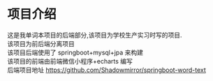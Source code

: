 # 项目介绍

这是我单词本项目的后端部分,该项目为学校生产实习时写的项目.  
该项目为前后端分离项目  
该项目后端使用了 springboot+mysql+jpa 来构建  
该项目的前端由前端微信小程序+echarts 编写  
后端项目地址 <https://github.com/Shadowmirror/springboot-word-text>
